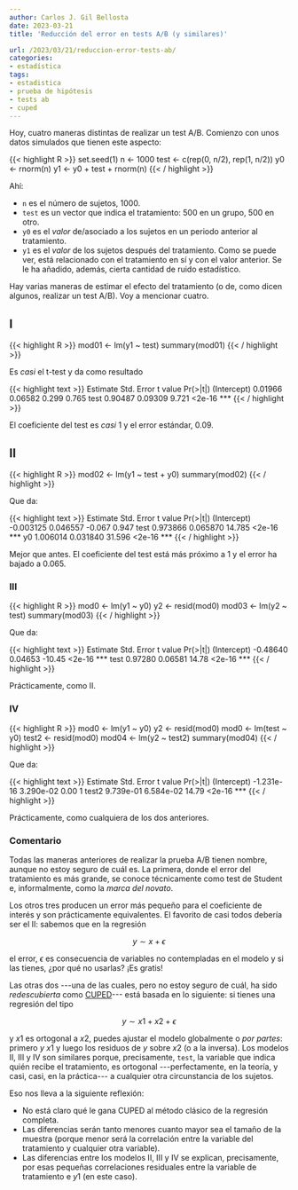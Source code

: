 ```yaml
---
author: Carlos J. Gil Bellosta
date: 2023-03-21
title: 'Reducción del error en tests A/B (y similares)'

url: /2023/03/21/reduccion-error-tests-ab/
categories:
- estadística
tags:
- estadistica
- prueba de hipótesis
- tests ab
- cuped
---
```


Hoy, cuatro maneras distintas de realizar un test A/B. Comienzo con unos datos simulados que tienen este aspecto:

{{< highlight R >}}
set.seed(1)
n <- 1000
test <- c(rep(0, n/2), rep(1, n/2))
y0 <- rnorm(n)
y1 <- y0 + test + rnorm(n)
{{< / highlight >}}

Ahí:
- `n` es el número de sujetos, 1000.
- `test` es un vector que indica el tratamiento: 500 en un grupo, 500 en otro.
- `y0` es el _valor_ de/asociado a los sujetos en un periodo anterior al tratamiento.
- `y1` es el _valor_ de los sujetos después del tratamiento. Como se puede ver, está relacionado con el tratamiento en sí y con el valor anterior. Se le ha añadido, además, cierta cantidad de ruido estadístico.

Hay varias maneras de estimar el efecto del tratamiento (o de, como dicen algunos, realizar un test A/B). Voy a mencionar cuatro.

## I

{{< highlight R >}}
mod01 <- lm(y1 ~ test)
summary(mod01)
{{< / highlight >}}

Es _casi_ el t-test y da como resultado

{{< highlight text >}}
             Estimate Std. Error t value Pr(>|t|)
(Intercept)  0.01966    0.06582   0.299    0.765
test         0.90487    0.09309   9.721   <2e-16 ***
{{< / highlight >}}

El coeficiente del test es _casi_ 1 y el error estándar, 0.09.

## II

{{< highlight R >}}
mod02 <- lm(y1 ~ test + y0)
summary(mod02)
{{< / highlight >}}

Que da:

{{< highlight text >}}
             Estimate Std. Error t value Pr(>|t|)
(Intercept) -0.003125   0.046557  -0.067    0.947
test         0.973866   0.065870  14.785   <2e-16 ***
y0           1.006014   0.031840  31.596   <2e-16 ***
{{< / highlight >}}

Mejor que antes. El coeficiente del test está más próximo a 1 y el error ha bajado a 0.065.

### III

{{< highlight R >}}
mod0 <- lm(y1 ~ y0)
y2 <- resid(mod0)
mod03 <- lm(y2 ~ test)
summary(mod03)
{{< / highlight >}}

Que da:

{{< highlight text >}}
            Estimate Std. Error t value Pr(>|t|)
(Intercept) -0.48640    0.04653  -10.45   <2e-16 ***
test         0.97280    0.06581   14.78   <2e-16 ***
{{< / highlight >}}

Prácticamente, como II.

### IV

{{< highlight R >}}
mod0 <- lm(y1 ~ y0)
y2 <- resid(mod0)
mod0 <- lm(test ~ y0)
test2 <- resid(mod0)
mod04 <- lm(y2 ~ test2)
summary(mod04)
{{< / highlight >}}

Que da:

{{< highlight text >}}
              Estimate Std. Error t value Pr(>|t|)
(Intercept) -1.231e-16  3.290e-02    0.00        1
test2        9.739e-01  6.584e-02   14.79   <2e-16 ***
{{< / highlight >}}

Prácticamente, como cualquiera de los dos anteriores.

### Comentario

Todas las maneras anteriores de realizar la prueba A/B tienen nombre, aunque no estoy seguro de cuál es. La primera, donde el error del tratamiento es más grande, se conoce técnicamente como test de Student e, informalmente, como la _marca del novato_.

Los otros tres producen un error más pequeño para el coeficiente de interés y son prácticamente equivalentes. El favorito de casi todos debería ser el II: sabemos que en la regresión

$$y \sim x + \epsilon$$

el error, $\epsilon$ es consecuencia de variables no contempladas en el modelo y si las tienes, ¿por qué no usarlas? ¡Es gratis!

Las otras dos ---una de las cuales, pero no estoy seguro de cuál, ha sido _redescubierta_ como
[CUPED](https://towardsdatascience.com/How-to-double-a-b-testing-speed-with-cuped-f80460825a90)---
está basada en lo siguiente: si tienes una regresión del tipo

$$y \sim x1 + x2 + \epsilon$$

y $x1$ es ortogonal a $x2$, puedes ajustar el modelo globalmente o _por partes_: primero $y ~ x1$ y luego los residuos de $y$ sobre $x2$ (o a la inversa). Los modelos II, III y IV son similares porque, precisamente, `test`, la variable que indica quién recibe el tratamiento, es ortogonal ---perfectamente, en la teoría, y casi, casi, en la práctica--- a cualquier otra circunstancia de los sujetos.

Eso nos lleva a la siguiente reflexión:

- No está claro qué le gana CUPED al método clásico de la regresión completa.
- Las diferencias serán tanto menores cuanto mayor sea el tamaño de la muestra (porque menor será la correlación entre la variable del tratamiento y cualquier otra variable).
- Las diferencias entre los modelos II, III y IV se explican, precisamente, por esas pequeñas correlaciones residuales entre la variable de tratamiento e $y1$ (en este caso).


